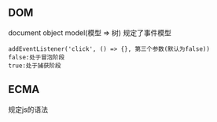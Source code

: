 ## DOM
document object model(模型 => 树)
规定了事件模型
```
addEventListener('click', () => {}, 第三个参数(默认为false))
false:处于冒泡阶段
true:处于捕获阶段
```
## ECMA
规定js的语法